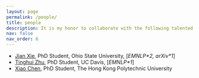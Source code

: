 ```yaml
---
layout: page
permalink: /people/
title: people
description: It is my honor to collaborate with the following talented researchers: 
nav: false
nav_order: 6
---
```

* [Jian Xie](https://hsaest.github.io/), PhD Student, Ohio State University, \[*EMNLP\*2, arXiv\*1*\] 
* [Tinghui Zhu](https://darthzhu.github.io/), PhD Student, UC Davis, \[*EMNLP\*1*\]
* [Xiao Chen](https://shawnchenn.github.io/), PhD Student, The Hong Kong Polytechnic University